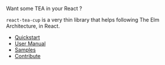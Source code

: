 Want some TEA in your React ?

`react-tea-cup` is a very thin library that helps following The Elm Architecture, in React.

- [Quickstart](doc/quickstart.md)
- [User Manual](doc/manual.md)
- [Samples](./samples)
- [Contribute](doc/contribute.md)
